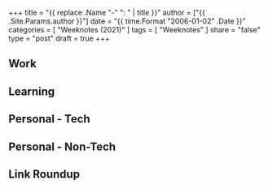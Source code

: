 +++
title = "{{ replace .Name "-" ": " | title }}"
author = ["{{ .Site.Params.author }}"]
date = "{{ time.Format "2006-01-02" .Date }}"
categories = [
"Weeknotes (2021)"
]
tags = [
"Weeknotes"
]
share = "false"
type = "post"
draft = true
+++

## Work

## Learning

## Personal - Tech

## Personal - Non-Tech

## Link Roundup

